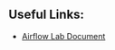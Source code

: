 Useful Links:
-
- [Airflow Lab Document](https://docs.google.com/document/d/1TT9DPc1VNnBIkICwwdtQRbHxTpzWPOUc2e4DddDoEwQ/edit)